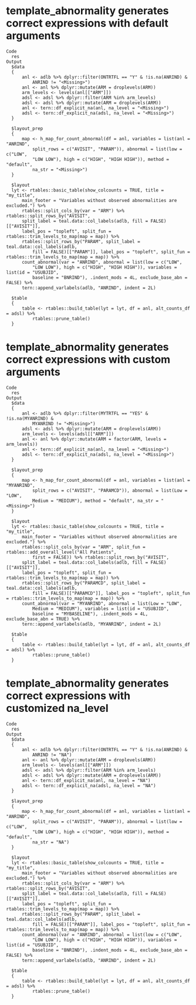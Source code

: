 # template_abnormality generates correct expressions with default arguments

    Code
      res
    Output
      $data
      {
          anl <- adlb %>% dplyr::filter(ONTRTFL == "Y" & !is.na(ANRIND) & 
              ANRIND != "<Missing>")
          anl <- anl %>% dplyr::mutate(ARM = droplevels(ARM))
          arm_levels <- levels(anl[["ARM"]])
          adsl <- adsl %>% dplyr::filter(ARM %in% arm_levels)
          adsl <- adsl %>% dplyr::mutate(ARM = droplevels(ARM))
          anl <- tern::df_explicit_na(anl, na_level = "<Missing>")
          adsl <- tern::df_explicit_na(adsl, na_level = "<Missing>")
      }
      
      $layout_prep
      {
          map <- h_map_for_count_abnormal(df = anl, variables = list(anl = "ANRIND", 
              split_rows = c("AVISIT", "PARAM")), abnormal = list(low = c("LOW", 
              "LOW LOW"), high = c("HIGH", "HIGH HIGH")), method = "default", 
              na_str = "<Missing>")
      }
      
      $layout
      lyt <- rtables::basic_table(show_colcounts = TRUE, title = "my_title", 
          main_footer = "Variables without observed abnormalities are excluded.") %>% 
          rtables::split_cols_by(var = "ARM") %>% rtables::split_rows_by("AVISIT", 
          split_label = teal.data::col_labels(adlb, fill = FALSE)[["AVISIT"]], 
          label_pos = "topleft", split_fun = rtables::trim_levels_to_map(map = map)) %>% 
          rtables::split_rows_by("PARAM", split_label = teal.data::col_labels(adlb, 
              fill = FALSE)[["PARAM"]], label_pos = "topleft", split_fun = rtables::trim_levels_to_map(map = map)) %>% 
          count_abnormal(var = "ANRIND", abnormal = list(low = c("LOW", 
              "LOW LOW"), high = c("HIGH", "HIGH HIGH")), variables = list(id = "USUBJID", 
              baseline = "BNRIND"), .indent_mods = 4L, exclude_base_abn = FALSE) %>% 
          tern::append_varlabels(adlb, "ANRIND", indent = 2L)
      
      $table
      {
          table <- rtables::build_table(lyt = lyt, df = anl, alt_counts_df = adsl) %>% 
              rtables::prune_table()
      }
      

# template_abnormality generates correct expressions with custom arguments

    Code
      res
    Output
      $data
      {
          anl <- adlb %>% dplyr::filter(MYTRTFL == "YES" & !is.na(MYANRIND) & 
              MYANRIND != "<Missing>")
          adsl <- adsl %>% dplyr::mutate(ARM = droplevels(ARM))
          arm_levels <- levels(adsl[["ARM"]])
          anl <- anl %>% dplyr::mutate(ARM = factor(ARM, levels = arm_levels))
          anl <- tern::df_explicit_na(anl, na_level = "<Missing>")
          adsl <- tern::df_explicit_na(adsl, na_level = "<Missing>")
      }
      
      $layout_prep
      {
          map <- h_map_for_count_abnormal(df = anl, variables = list(anl = "MYANRIND", 
              split_rows = c("AVISIT", "PARAMCD")), abnormal = list(Low = "LOW", 
              Medium = "MEDIUM"), method = "default", na_str = "<Missing>")
      }
      
      $layout
      lyt <- rtables::basic_table(show_colcounts = TRUE, title = "my_title", 
          main_footer = "Variables without observed abnormalities are excluded.") %>% 
          rtables::split_cols_by(var = "ARM", split_fun = rtables::add_overall_level("All Patients", 
              first = FALSE)) %>% rtables::split_rows_by("AVISIT", 
          split_label = teal.data::col_labels(adlb, fill = FALSE)[["AVISIT"]], 
          label_pos = "topleft", split_fun = rtables::trim_levels_to_map(map = map)) %>% 
          rtables::split_rows_by("PARAMCD", split_label = teal.data::col_labels(adlb, 
              fill = FALSE)[["PARAMCD"]], label_pos = "topleft", split_fun = rtables::trim_levels_to_map(map = map)) %>% 
          count_abnormal(var = "MYANRIND", abnormal = list(Low = "LOW", 
              Medium = "MEDIUM"), variables = list(id = "USUBJID", 
              baseline = "MYBASELINE"), .indent_mods = 4L, exclude_base_abn = TRUE) %>% 
          tern::append_varlabels(adlb, "MYANRIND", indent = 2L)
      
      $table
      {
          table <- rtables::build_table(lyt = lyt, df = anl, alt_counts_df = adsl) %>% 
              rtables::prune_table()
      }
      

# template_abnormality generates correct expressions with customized na_level

    Code
      res
    Output
      $data
      {
          anl <- adlb %>% dplyr::filter(ONTRTFL == "Y" & !is.na(ANRIND) & 
              ANRIND != "NA")
          anl <- anl %>% dplyr::mutate(ARM = droplevels(ARM))
          arm_levels <- levels(anl[["ARM"]])
          adsl <- adsl %>% dplyr::filter(ARM %in% arm_levels)
          adsl <- adsl %>% dplyr::mutate(ARM = droplevels(ARM))
          anl <- tern::df_explicit_na(anl, na_level = "NA")
          adsl <- tern::df_explicit_na(adsl, na_level = "NA")
      }
      
      $layout_prep
      {
          map <- h_map_for_count_abnormal(df = anl, variables = list(anl = "ANRIND", 
              split_rows = c("AVISIT", "PARAM")), abnormal = list(low = c("LOW", 
              "LOW LOW"), high = c("HIGH", "HIGH HIGH")), method = "default", 
              na_str = "NA")
      }
      
      $layout
      lyt <- rtables::basic_table(show_colcounts = TRUE, title = "my_title", 
          main_footer = "Variables without observed abnormalities are excluded.") %>% 
          rtables::split_cols_by(var = "ARM") %>% rtables::split_rows_by("AVISIT", 
          split_label = teal.data::col_labels(adlb, fill = FALSE)[["AVISIT"]], 
          label_pos = "topleft", split_fun = rtables::trim_levels_to_map(map = map)) %>% 
          rtables::split_rows_by("PARAM", split_label = teal.data::col_labels(adlb, 
              fill = FALSE)[["PARAM"]], label_pos = "topleft", split_fun = rtables::trim_levels_to_map(map = map)) %>% 
          count_abnormal(var = "ANRIND", abnormal = list(low = c("LOW", 
              "LOW LOW"), high = c("HIGH", "HIGH HIGH")), variables = list(id = "USUBJID", 
              baseline = "BNRIND"), .indent_mods = 4L, exclude_base_abn = FALSE) %>% 
          tern::append_varlabels(adlb, "ANRIND", indent = 2L)
      
      $table
      {
          table <- rtables::build_table(lyt = lyt, df = anl, alt_counts_df = adsl) %>% 
              rtables::prune_table()
      }
      

